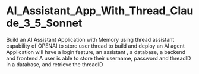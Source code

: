 # AI_Assistant_App_With_Thread_Claude_3_5_Sonnet
Build an AI Assistant Application with Memory using thread assistant capability of OPENAI to store user thread to build and deploy an AI agent Application will have a login feature, an assistant , a database, a backend and frontend A user is able to store their username, password and threadID in a database, and retrieve the threadID 
